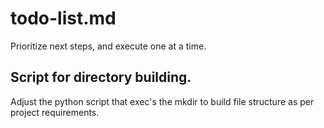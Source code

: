 # todo-list.md

Prioritize next steps, and execute one at a time.

## Script for directory building.

Adjust the python script that exec's the mkdir to build file structure as per project requirements.